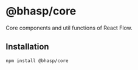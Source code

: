 # @bhasp/core

Core components and util functions of React Flow.

## Installation 

```sh 
npm install @bhasp/core
```

